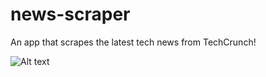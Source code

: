 # news-scraper

An app that scrapes the latest tech news from TechCrunch! 

![Alt text](/public/images/app.PNG?raw=true "news-scraper")